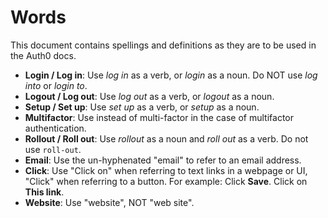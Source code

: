 # Words
This document contains spellings and definitions as they are to be used in the Auth0 docs.

- **Login / Log in**: Use *log in* as a verb, or *login* as a noun. Do NOT use *log into* or *login to*.
- **Logout / Log out**: Use *log out* as a verb, or *logout* as a noun.
- **Setup / Set up**: Use *set up* as a verb, or *setup* as a noun.
- **Multifactor**: Use instead of multi-factor in the case of multifactor authentication.
- **Rollout / Roll out**: Use *rollout* as a noun and *roll out* as a verb. Do not use `roll-out`.
- **Email**: Use the un-hyphenated "email" to refer to an email address.
- **Click**: Use "Click on" when referring to text links in a webpage or UI, "Click" when referring to a button. For example: Click **Save**. Click on **This link**.
- **Website**: Use "website", NOT "web site".
